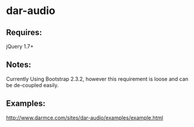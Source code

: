 dar-audio
=========

Requires:
---------
jQuery 1.7+

Notes:
---------
Currently Using Bootstrap 2.3.2, however this requirement is loose and can be de-coupled easily.

Examples:
---------
http://www.darmce.com/sites/dar-audio/examples/example.html